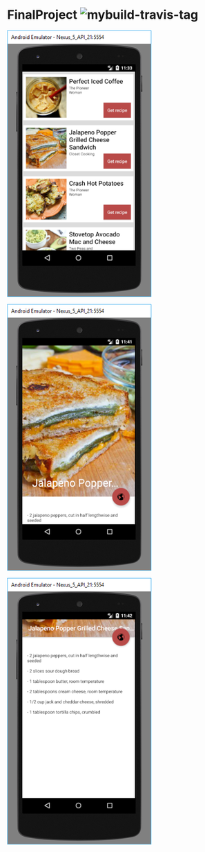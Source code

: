 # FinalProject ![mybuild-travis-tag](https://travis-ci.org/tae-huseyin/FinalProject.svg?branch=master)

![myapp-progress-tag](https://github.com/tae-huseyin/FinalProject/blob/develop/en_app.PNG)

![myapp-progress-tag](https://github.com/tae-huseyin/FinalProject/blob/develop/recipeWindow.PNG)

![myapp-progress-tag](https://github.com/tae-huseyin/FinalProject/blob/develop/recipeWindowScrolled.PNG)


